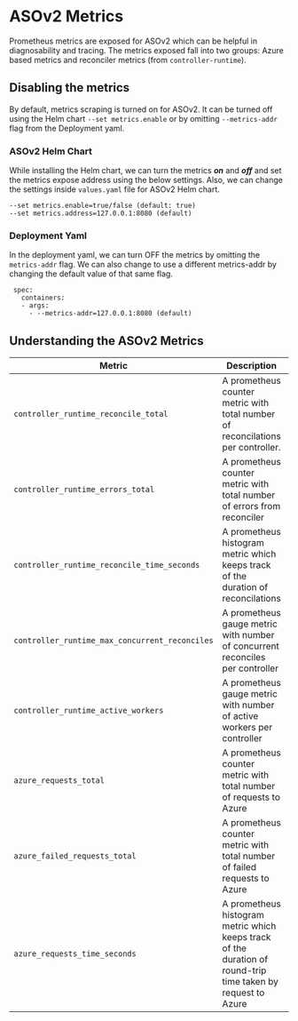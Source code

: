 # ASOv2 Metrics

Prometheus metrics are exposed for ASOv2 which can be helpful in diagnosability and tracing.
The metrics exposed fall into two groups: Azure based metrics and reconciler metrics (from `controller-runtime`).

## Disabling the metrics

By default, metrics scraping is turned on for ASOv2. It can be turned off using the Helm chart 
`--set metrics.enable` or by omitting `--metrics-addr` flag from the Deployment yaml.

### ASOv2 Helm Chart

While installing the Helm chart, we can turn the metrics _**on**_ and _**off**_ and set the metrics expose address using the 
below settings. Also, we can change the settings inside `values.yaml` file for ASOv2 Helm chart.

   ```
   --set metrics.enable=true/false (default: true)
   --set metrics.address=127.0.0.1:8080 (default)
   ```

### Deployment Yaml

In the deployment yaml, we can turn OFF the metrics by omitting the `metrics-addr` flag. We can also change to use 
a different metrics-addr by changing the default value of that same flag.
    
   ```
    spec:
      containers:
      - args:
        - --metrics-addr=127.0.0.1:8080 (default)
   ```
## Understanding the ASOv2 Metrics

| Metric                                         | Description                                                                                                  | Label 1      | Label 2     | Label 3      |
|------------------------------------------------|--------------------------------------------------------------------------------------------------------------|--------------|-------------|--------------|
| `controller_runtime_reconcile_total`           | A prometheus counter metric with total number of reconcilations per controller.                              | Controller   | Result      |              |
| `controller_runtime_errors_total`              | A prometheus counter metric with total number of errors from reconciler                                      | Controller   |             |              |
| `controller_runtime_reconcile_time_seconds`    | A prometheus histogram metric which keeps track of the duration of reconcilations                            | Controller   |             |              |
| `controller_runtime_max_concurrent_reconciles` | A prometheus gauge metric with number of concurrent reconciles per controller                                | Controller   |             |              |
| `controller_runtime_active_workers`            | A prometheus gauge metric with number of active workers per controller                                       | Controller   |             |              |
| `azure_requests_total`                         | A prometheus counter metric with total number of requests to Azure                                           | ResourceName | RequestType | ResponseCode |
| `azure_failed_requests_total`                  | A prometheus counter metric with total number of failed requests to Azure                                    | ResourceName | RequestType |              |
| `azure_requests_time_seconds`                  | A prometheus histogram metric which keeps track of the duration of round-trip time taken by request to Azure | ResourceName | RequestType |              |


